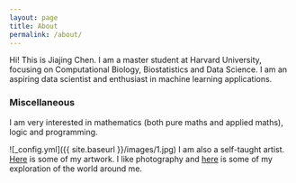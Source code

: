 ```yaml
---
layout: page
title: About
permalink: /about/
---
```



Hi! This is Jiajing Chen. I am a master student at Harvard University, focusing on Computational Biology, Biostatistics and Data Science. I am an aspiring data scientist and enthusiast in machine learning applications.

### Miscellaneous

I am very interested in mathematics (both pure maths and applied maths), logic and programming.

![_config.yml]({{ site.baseurl }}/images/1.jpg)
I am also a self-taught artist. [Here](https://jiajingchen.github.io/arts/) is some of my artwork. I like photography and [here](https://jiajingchen.github.io/photos/) is some of my exploration of the world around me.
